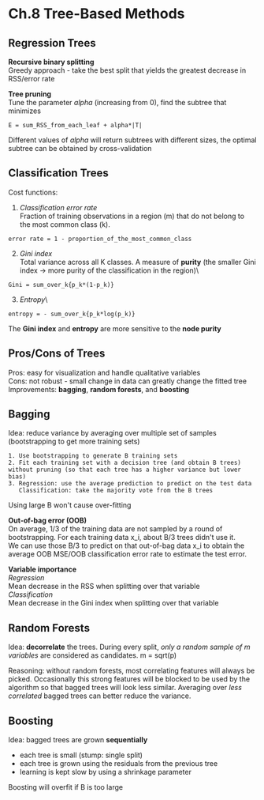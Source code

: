 # Ch.8 Tree-Based Methods

## Regression Trees

**Recursive binary splitting**\
Greedy approach - take the best split that yields the greatest decrease in RSS/error rate

**Tree pruning**\
Tune the parameter *alpha* (increasing from 0), find the subtree that minimizes
```
E = sum_RSS_from_each_leaf + alpha*|T|
```
Different values of *alpha* will return subtrees with different sizes, the optimal subtree can be obtained by cross-validation

## Classification Trees

Cost functions:

1. *Classification error rate*\
  Fraction of training observations in a region (m) that do not belong to the most common class (k).
  ```
  error rate = 1 - proportion_of_the_most_common_class
  ```
  
2. *Gini index*\
  Total variance across all K classes. A measure of **purity** (the smaller Gini index -> more purity of the classification in the region)\
  ```
  Gini = sum_over_k{p_k*(1-p_k)} 
  ```
  
3. *Entropy*\
  ```
  entropy = - sum_over_k{p_k*log(p_k)}
  ```
  
The **Gini index** and **entropy** are more sensitive to the **node purity**

## Pros/Cons of Trees

Pros: easy for visualization and handle qualitative variables\
Cons: not robust - small change in data can greatly change the fitted tree\
Improvements: **bagging**, **random forests**, and **boosting**

## Bagging

Idea: reduce variance by averaging over multiple set of samples (bootstrapping to get more training sets)
```
1. Use bootstrapping to generate B training sets
2. Fit each training set with a decision tree (and obtain B trees) without pruning (so that each tree has a higher variance but lower bias)
3. Regression: use the average prediction to predict on the test data
   Classification: take the majority vote from the B trees
```
Using large B won't cause over-fitting

**Out-of-bag error (OOB)**\
On average, 1/3 of the training data are not sampled by a round of bootstrapping. For each training data x_i, about B/3 trees didn't use it.\
We can use those B/3 to predict on that out-of-bag data x_i to obtain the average OOB MSE/OOB classification error rate to estimate the test error.

**Variable importance**\
*Regression*\
Mean decrease in the RSS when splitting over that variable\
*Classification*\
Mean decrease in the Gini index when splitting over that variable

## Random Forests

Idea: **decorrelate** the trees. During every split, *only a random sample of m variables* are considered as candidates. m = sqrt(p)

Reasoning: without random forests, most correlating features will always be picked. Occasionally this strong features will be blocked 
to be used by the algorithm so that bagged trees will look less similar. Averaging over *less correlated* bagged trees can better reduce
the variance.

## Boosting

Idea: bagged trees are grown **sequentially**

- each tree is small (stump: single split)
- each tree is grown using the residuals from the previous tree
- learning is kept slow by using a shrinkage parameter

Boosting will overfit if B is too large
